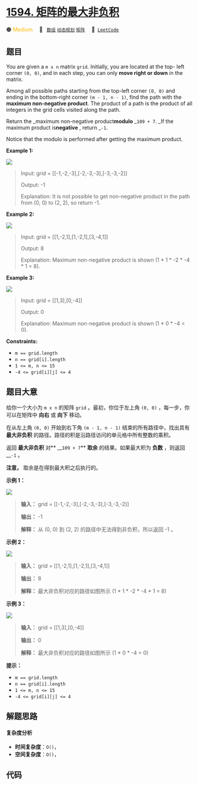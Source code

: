 # [1594. 矩阵的最大非负积](https://leetcode.com/problems/maximum-non-negative-product-in-a-matrix)

🟠 <font color=#ffb800>Medium</font>&emsp; 🔖&ensp; [`数组`](/leetcode/outline/tag/array.md) [`动态规划`](/leetcode/outline/tag/dynamic-programming.md) [`矩阵`](/leetcode/outline/tag/matrix.md)&emsp; 🔗&ensp;[`LeetCode`](https://leetcode.com/problems/maximum-non-negative-product-in-a-matrix)

## 题目

You are given a `m x n` matrix `grid`. Initially, you are located at the top-
left corner `(0, 0)`, and in each step, you can only **move right or down** in
the matrix.

Among all possible paths starting from the top-left corner `(0, 0)` and ending
in the bottom-right corner `(m - 1, n - 1)`, find the path with the **maximum
non-negative product**. The product of a path is the product of all integers
in the grid cells visited along the path.

Return the _maximum non-negative product**modulo** _`109 + 7`. _If the maximum
product is**negative** , return _`-1`.

Notice that the modulo is performed after getting the maximum product.



**Example 1:**

![](https://assets.leetcode.com/uploads/2021/12/23/product1.jpg)

> Input: grid = [[-1,-2,-3],[-2,-3,-3],[-3,-3,-2]]
> 
> Output: -1
> 
> Explanation: It is not possible to get non-negative product in the path from (0, 0) to (2, 2), so return -1.

**Example 2:**

![](https://assets.leetcode.com/uploads/2021/12/23/product2.jpg)

> Input: grid = [[1,-2,1],[1,-2,1],[3,-4,1]]
> 
> Output: 8
> 
> Explanation: Maximum non-negative product is shown (1 * 1 * -2 * -4 * 1 = 8).

**Example 3:**

![](https://assets.leetcode.com/uploads/2021/12/23/product3.jpg)

> Input: grid = [[1,3],[0,-4]]
> 
> Output: 0
> 
> Explanation: Maximum non-negative product is shown (1 * 0 * -4 = 0).

**Constraints:**

  * `m == grid.length`
  * `n == grid[i].length`
  * `1 <= m, n <= 15`
  * `-4 <= grid[i][j] <= 4`


## 题目大意

给你一个大小为 `m x n` 的矩阵 `grid` 。最初，你位于左上角 `(0, 0)` ，每一步，你可以在矩阵中 **向右** 或 **向下**
移动。

在从左上角 `(0, 0)` 开始到右下角 `(m - 1, n - 1)` 结束的所有路径中，找出具有 **最大非负积**
的路径。路径的积是沿路径访问的单元格中所有整数的乘积。

返回 **最大非负积** 对** __`109 + 7`** **取余** 的结果。如果最大积为 **负数** ，则返回 __`-1` 。

**注意，** 取余是在得到最大积之后执行的。



**示例 1：**

![](https://assets.leetcode.com/uploads/2021/12/23/product1.jpg)

> 
> 
> 
> 
> 
> **输入：** grid = [[-1,-2,-3],[-2,-3,-3],[-3,-3,-2]]
> 
> **输出：** -1
> 
> **解释：** 从 (0, 0) 到 (2, 2) 的路径中无法得到非负积，所以返回 -1 。

**示例 2：**

![](https://assets.leetcode.com/uploads/2021/12/23/product2.jpg)

> 
> 
> 
> 
> 
> **输入：** grid = [[1,-2,1],[1,-2,1],[3,-4,1]]
> 
> **输出：** 8
> 
> **解释：** 最大非负积对应的路径如图所示 (1 * 1 * -2 * -4 * 1 = 8)
> 
> 

**示例 3：**

![](https://assets.leetcode.com/uploads/2021/12/23/product3.jpg)

> 
> 
> 
> 
> 
> **输入：** grid = [[1,3],[0,-4]]
> 
> **输出：** 0
> 
> **解释：** 最大非负积对应的路径如图所示 (1 * 0 * -4 = 0)
> 
> 



**提示：**

  * `m == grid.length`
  * `n == grid[i].length`
  * `1 <= m, n <= 15`
  * `-4 <= grid[i][j] <= 4`


## 解题思路

#### 复杂度分析

- **时间复杂度**：`O()`，
- **空间复杂度**：`O()`，

## 代码

```javascript

```